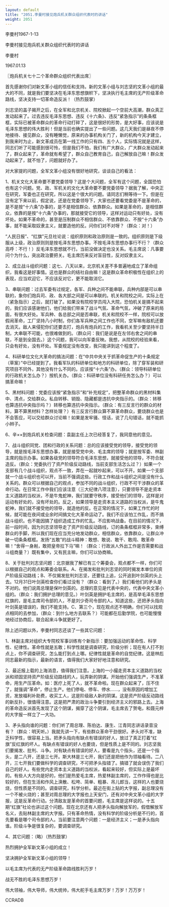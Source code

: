 ```yaml
---
layout: default
title: "2051.李曼村接见炮兵机关群众组织代表时的讲话"
weight: 2051
---
```


李曼村1967-1-13

李曼村接见炮兵机关群众组织代表时的讲话

李曼村

1967.01.13

〖炮兵机关七十二个革命群众组织代表出席〗

首先感谢你们对新文革小组的信任和支持。新的文革小组与刘志坚的文革小组的最大的不同，就是我们要坚决在毛泽东思想旗帜下，坚决执行毛主席的无产阶级革命路线，坚决支持一切革命造反派！（热烈鼓掌）

刘志坚的盖子揭开之后，在全军和北京机关、院校掀起一个空前大高潮，群众真正发动起来了。过去违反毛泽东思想、违反《十六条》、违反“紧急指示”的条条框框，实际已被革命群众的革命行动打碎了，这是很好的形势，是大好事，应该说是毛泽东思想的伟大胜利！但是当前也确实提出了一些问题。这几天我们是昼夜不停地接待、接见群众，没有睡懒觉，原来的办事机构关门了，新的机构今天才建立，到我来时为止，新文革成员在第一线工作的只有四、五个人，实际情况就是这样，同志们听了可能感到很可怜，但是我们不怕，我们有广大群众，广大群众发动起来了，群众起来了，革命就有希望了，群众自己教育自己，自己解放自己嘛！群众发动起来了，就不怕了，问题就好办了。

对大家提的问题，全军文革小组没有很好地研究，谈谈自己的看法：

1、机关文化大革命要不要党委领导？这是个大问题，全军有这个问题，全国恐怕也有这个问题。党、政、军机关的文化大革命要不要党委领导？据我了解，中央正在研究，军委也正在研究，所以这是个很大的问题。请同志们稍等待一下。但是在没有定下来以前，假定说，还是在党委领导下，大家也还要看党委是不是革命的，是不是按“十六条”办事的，是不是相信群众、依靠群众。如果是革命的，是相信群众，依靠的是按“十六条”办事的，那就接受它的领导，这样对运动只有好处，没有坏处。如果不革命的，甚至是压制群众不相信群众、不依靠群众、不按“十六条”办事，就不能采取奴隶主义，就要造他的反。问你们对不对呀？（群众：对！）

“人民日报”、“红旗”元旦社论说：组织原则和政治原则是一致的。组织原则是下级服从上级，政治原则则是按毛泽东思想办事。不按毛泽东思想办事行不行？（群众高呼：不行！）反毛泽东思想就不行。当前没做决定也没关系。毛主席说：凡事要问个为什么，突出政治要把关。毛主席历来反对盲目性，反对奴隶主义。

2、成立战斗组织问题：这七、八天以来，北京机关差不多普遍地成立了革命组织，我看这是好事情。这也是群众的结社自由嘛！这是群众革命积极性在组织上的表现，应当欢迎它，不应该反对它，更不能取消它。

3、串联问题：过去军委有过规定，各军、兵种之间不能串联，兵种内部是可以串联的，象你们炮兵司、政、各大部之间是可以串联的。机关和院校之间，实际上在（紧急指示）之后，就打破了。如果没有院校学员闯入大院，恐怕机关是搞不起来的，我们应该感谢他们，他们给我们带来了战斗气氛、革命气氛，冲破了原来的局面，有很大好处。军兵种、各总部之间是否串联，机关和院校不一样，院校可以放假闹革命，工厂坚持八小时制，你们各军兵种之间工作也不同，空军嘛有敌机还要去消灭。敌人来侵犯你们还要去打，炮兵有炮兵的工作，我看机关至少要坚持半日制，大串联不可能，也很难做到的。（群众问：我们是说是在左邻右舍之间的串联，不是到全国去。）这个问题，我可以向军委反映。我想，从院校的经验来看，只会有好处，没有坏处。军委规定没有改变，我只能讲到这个程度了。

4、科研单位文化大革命的搞法问题：在“中共中央关于抓革命促生产的十条规定（草案）”中已经提到了。我看军队的科研单位和地方的科研单位，除了穿军装和研究项目不同外，其他没有什么不同的。应该按“十六条”办。（群众：领导科研单位的行政机关怎么办？）按机关办。（群众：科研单位没有科研任务怎么办？）可以搞革命嘛！

5、黑材料问题：党委应该按“紧急指示”和“补充规定”，把整革命群众的黑材料集中、清点，交给群众。私自转移、销毁、隐藏都是违抗中央指示的。（群众：转移也算违抗中央指示吗？）转移也算违抗中央指示。（群众：有三反言行的群众的材料，算不算黑材料？怎样处理？）有三反言行群众算不算革命群众，要烧群众也是不会答应，可以交给群众讨论嘛！如果是发牢骚、怪话，说了几句错话，就不能抓小辫子。

6、辛××到炮兵机关检查问题：袁副主任上次已经答复了，我同意他的意见。

7、战斗组织同党、团和行政的关系问题：总的应该接受党的领导，接受党的领导，就是按毛泽东思想办事，就是接受党中央、毛主席的领导；就是按军委、林副主席的指示办事。如果各级党的领导符合毛泽东思想，就接受他的领导，不符合就造反。（群众：党委执行了资产阶级反动路线，当前支部生活怎么过？）如果一个支部有几个战斗组织，观点不一致，弄在一起就吵起来，可以不开。如果一个支部就一个战斗组织也可以开，当前不强调这些。行政工作和战斗组织之间是没有什么关系的。群众可以根据自己的观点，参加不同的战斗组织，行政不可干涉群众的革命行动。在日常工作中我们应该注意（三大纪律八项注意），只要领导不是走资本主义道路的当权派，不是牛鬼蛇神，我们就要守秩序，接受他们的领导，这样是对运动有好处的，没有坏处的。反之，如果领导是走资本主义道路的当权派，是牛鬼蛇神，我们就不接受他的领导，就造他的反。在正常的情况下，如果工作忙的时候，就可能在夜间或业余时间搞文化大革命运动了。我们不应该怕工作乱，而不搞战斗组织。也不能因搞了组织造成工作的忙乱。不应影响战备。在目前的情况下，前一段时间，因为刘志坚领导走了资产阶级反动路线，订的条条框框非常多，束缚群众的手脚，所以我们现在应当充分地发动群众，相信群众，依靠群众，让群众冲破一切条条框框。发扬“五敢”的战斗精神：敢想、敢说、敢干、敢闯、敢革命嘛！“舍得一身剐，敢把皇帝拉下马”嘛！（群众：行政派人外出工作是否需要和战斗组商量？）既有集中，又有民主嘛，你们可以协商嘛。

8、关于批判刘志坚问题：北京据我了解已有三个筹委会，观点都不一样，你们可以根据自己的观点和筹委会联系。A、在揭发和批判刘志坚的同时揭发本单位的资产阶级反动路线；B、不仅揭发批判刘志坚，还要往上追，公开追到叶剑英的头上去。12月31日叶剑英检查你们看过没有？（群众：看到了。）我们看他们的矛头是不对的。他们说周总理是保叶剑英的。总理的意见是代表中央的，代表中央文革小组的。（群众：我们拥护总理的意见。）叶剑英是拥护毛主席的，是高举毛泽东思想红旗的，是毛主席司令部的人，不是刘少奇司令部的人。知道这些，还把矛头指向叶剑英是错误的，我们不能支持。C、第三个，现在观点还不明确，你们可以找观点相同的去参加，（群众：到什么地方去联系？）可能都在后勤学院，也可能慢慢地经过协商后，联合起来斗争就更好了。

除上述问题以外，李曼村同志还谈了一些其它问题：

1、林副主席对组织大专院校军事训练有个新指示：要加强运动的革命性、科学性、纪律性。革命性就是五敢；科学性就是调查研究，阶级分析；现在有人打不到点上，你不调查研究，怎么能打到点上哪。纪律性就是革命的自觉纪律。这是林彪同志最新的指示，最新的语言，值得我们大家好好地注意和研究。

2、最近报上载的上海消息，值得我们注意。上海的一小撮走资本主义道路的当权派和顽固坚持资产阶级反动路线的人，玩弄新的阴谋。开始他们强调生产，不准革命，用生产压革命。如：医疗上死了人，就不革命啦。现在群众起来了，压不住了，就强调“革命”，停止生产。他们停电、停车、停水……，没有原因的增加工资，发放福利补助费，收买工人，这是阶级敌人新的阴谋。这是资产阶级反动路线的新反扑，很值得注意。这是把严肃的政治斗争要引到经济主义的邪路上去。上海的革命造反派首先发现了这个阴谋，揭穿了这个阴谋，毛主席去了贺电，和聂元梓的大字报一样立了一大功。

3、矛头指向谁的问题：你们听了周总理、陈伯达、康生、江青同志讲话录音没有？（群众：明天听。）我就先讲一下，有些群众革命干劲很好。矛头对不准，缺乏科学性，很容易上当。把矛头指向有缺点有错误的好人，放过了真正打着“红旗”反红旗的坏人。有缺点有错误的好人也要烧，但是性质上是不同的。刘志坚我们要揭发、批判、斗争。对有缺点有错误的好人，要看是九个指头，还是一个指头，是二八开，还是三七开。斯大林是三七开，我们还是把他作为领袖看待。二八开，三七开我们要做科学的调查研究，不可把矛头指错了。搞错了就会误伤了我们自己的好人。有些党内走资本主义道路的当权派，看起来较好，但实际上是最坏的。有些人大方向是好的，他们是热爱毛主席，热爱林副主席的，工作作得也是比较好的，但在生活和作风上涣散、松垮、简单、粗暴、吊儿郎当，这样的人也要烧烧，但性质是不同的。调查研究，科学分析。最近在街上贴的大字报，副总理没有一个不被火烧的；甚至对周总理的大字报也上天安门，还有对中央文革小组的大字报，这是反革命行动。分清敌友是革命的首要问题，毛主席是这样说的。十五期“红旗”社论也讲过这个问题。现在北京还有人把矛头指向解放军的，假借解放军名义，去贴林副主席的大字报。只有革命热情，没有科学的阶级分析是不行的，首先要看是哪个司令部的人。当前要注意两个问题：一是经济主义；一是矛头指向谁。阶级斗争是很复杂的，要调查研究。

4、其它问题：（略）（热烈鼓掌）

热烈拥护全军新文革小组的成立！

坚决拥护全军新文革小组的领导！

以毛主席为代表的无产阶级革命路线胜利万岁！

战无不胜的毛泽东思想万岁！

伟大领袖，伟大导师，伟大统帅，伟大舵手毛主席万岁！万岁！万万岁！

CCRADB

